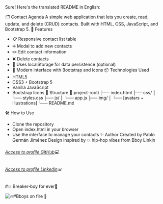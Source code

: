 Sure! Here's the translated README in English:

🗂️ Contact Agenda
A simple web application that lets you create, read, update, and delete (CRUD) contacts. Built with HTML, CSS, JavaScript, and Bootstrap 5.
🚀 Features
- 📋 Responsive contact list table
- ➕ Modal to add new contacts
- ✏️ Edit contact information
- ❌ Delete contacts
- 🧠 Uses localStorage for data persistence (optional)
- 🎨 Modern interface with Bootstrap and icons
📦 Technologies Used
- HTML5
- CSS3 + Bootstrap 5
- Vanilla JavaScript
- Bootstrap Icons
📁 Structure
📂 project-root/
├── index.html
├── css/
│   └── styles.css
├── js/
│   └── app.js
├── img/
│   └── [avatars + illustrations]
└── README.md


🛠️ How to Use
- Clone the repository
- Open index.html in your browser
- Use the interface to manage your contacts
✨ Author
Created by Pablo Germán Jiménez
Design inspired by 💥 hip-hop vibes from Bboy Linkin

###### [Access to profile GitHub](https://github.com/Pablo-German-Jimenez)💻
###### [Access to profile Linkedin](https://www.linkedin.com/in/pablo-german-jimenez-0b706a200/)📊

#💥 Breaker-boy for ever🎵 

 ![🔥#Bboys on fire 🎵 ](https://media0.giphy.com/media/v1.Y2lkPTc5MGI3NjExMm85NWFzNDJmOXpsYjdrYWFjZjdmZHk0ZHI2ODJzc3Y4ejBkaXBzOCZlcD12MV9pbnRlcm5hbF9naWZfYnlfaWQmY3Q9Zw/npxXYT77DaRji/giphy.gif)
